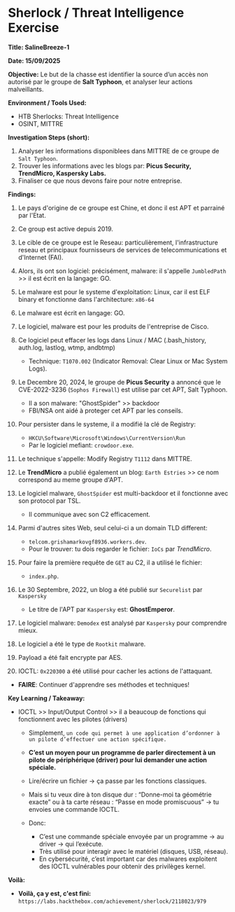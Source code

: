 # Sherlock / Threat Intelligence Exercise

**Title: SalineBreeze-1**

**Date: 15/09/2025**

**Objective:**
Le but de la chasse est identifier la source d’un accès non autorisé par le groupe de **Salt Typhoon**, et analyser leur actions malveillants.

**Environment / Tools Used:**

* HTB Sherlocks: Threat Intelligence
* OSINT, MITTRE

**Investigation Steps (short):**

1. Analyser les informations disponiblees dans MITTRE de ce groupe de `Salt Typhoon`.
2. Trouver les informations avec les blogs par: **Picus Security, TrendMicro, Kaspersky Labs.**
3. Finaliser ce que nous devons faire pour notre entreprise.

**Findings:**

1. Le pays d'origine de ce groupe est Chine, et donc il est APT et parrainé par l'Etat.
2. Ce group est active depuis 2019.
3. Le cible de ce groupe est le Reseau: particulièrement, l'infrastructure reseau et principaux fournisseurs de services de telecommunications et d'Internet (FAI).
4. Alors, ils ont son logiciel: précisément, malware: il s'appelle `JumbledPath` >> il est écrit en la langage: GO.
5. Le malware est pour le systeme d'exploitation: Linux, car il est ELF binary et fonctionne dans l'architecture: `x86-64`
6. Le malware est écrit en langage: GO.
7. Le logiciel, malware est pour les produits de l'entreprise de Cisco.
8. Ce logiciel peut effacer les logs dans Linux / MAC (.bash_history, auth.log, lastlog, wtmp, andbtmp)
    - Technique: `T1070.002` (Indicator Removal: Clear Linux or Mac System Logs).

9. Le Decembre 20, 2024, le groupe de **Picus Security** a annoncé que le CVE-2022-3236 (`Sophos Firewall`) est utilise par cet APT, Salt Typhoon.
    - Il a son malware: "GhostSpider" >> backdoor
    - FBI/NSA ont aidé à proteger cet APT par les conseils.
10. Pour persister dans le systeme, il a modifié la clé de Registry:
    - `HKCU\Software\Microsoft\Windows\CurrentVersion\Run`
    - Par le logiciel mefiant: `crowdoor.exe`.
11. Le technique s'appelle: Modify Registry `T1112` dans MITTRE.

12. Le **TrendMicro** a publié également un blog: `Earth Estries` >> ce nom correspond au meme groupe d'APT.
13. Le logiciel malware, `GhostSpider` est multi-backdoor et il fonctionne avec son protocol par TSL.
    - Il communique avec son C2 efficacement.
14. Parmi d'autres sites Web, seul celui-ci a un domain TLD different:
    - `telcom.grishamarkovgf8936.workers.dev`.
    - Pour le trouver: tu dois regarder le fichier: `IoCs` par *TrendMicro*.
15. Pour faire la première requête de `GET` au C2, il a utilisé le fichier:
    - `index.php`.

16. Le 30 Septembre, 2022, un blog a été publié sur `Securelist` par `Kaspersky`
    - Le titre de l'APT par `Kaspersky` est: **GhostEmperor**.
17. Le logiciel malware: `Demodex` est analysé par `Kaspersky` pour comprendre mieux.
18. Le logiciel a été le type de `Rootkit` malware.
19. Payload a été fait encrypte par AES.
20. IOCTL: `0x220300` a été utilisé pour cacher les actions de l'attaquant.

- **FAIRE**: Continuer d'apprendre ses méthodes et techniques!

**Key Learning / Takeaway:**
- IOCTL >> Input/Output Control >> il a beaucoup de fonctions qui fonctionnent avec les pilotes (drivers)
    - Simplement, `un code qui permet à une application d’ordonner à un pilote d’effectuer une action spécifique.`
    - **C’est un moyen pour un programme de parler directement à un pilote de périphérique (driver) pour lui demander une action spéciale.**

    - Lire/écrire un fichier → ça passe par les fonctions classiques.
    - Mais si tu veux dire à ton disque dur : “Donne-moi ta géométrie exacte” ou à ta carte réseau : “Passe en mode promiscuous” → tu envoies une commande IOCTL.
    - Donc:
        - C’est une commande spéciale envoyée par un programme → au driver → qui l’exécute.
        - Très utilisé pour interagir avec le matériel (disques, USB, réseau).
        - En cybersécurité, c’est important car des malwares exploitent des IOCTL vulnérables pour obtenir des privilèges kernel.

**Voilà:**
- **Voilà, ça y est, c'est fini:** `https://labs.hackthebox.com/achievement/sherlock/2118023/979`
